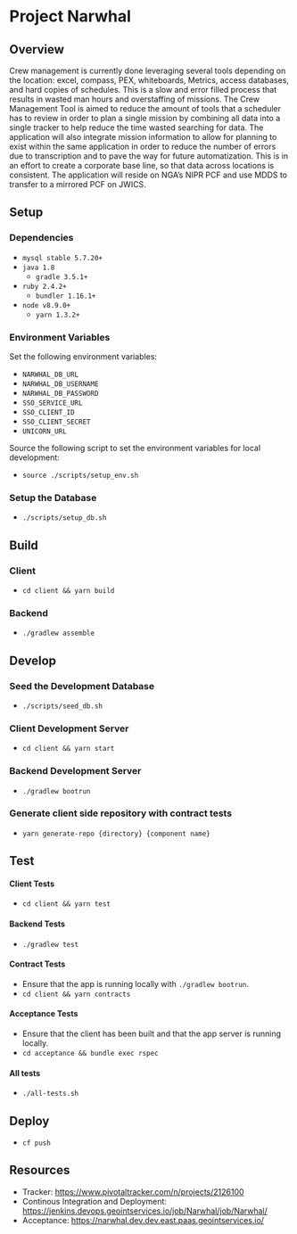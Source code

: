 # Project Narwhal
## Overview
Crew management is currently done leveraging several tools depending on the location: excel, compass, PEX, whiteboards, Metrics, access databases, and hard copies of schedules. This is a slow and error filled process that results in wasted man hours and overstaffing of missions.  The Crew Management Tool is aimed to reduce the amount of tools that a scheduler has to review in order to plan a single mission by combining all data into a single tracker to help reduce the time wasted searching for data. The application will also integrate mission information to allow for planning to exist within the same application in order to reduce the number of errors due to transcription and to pave the way for future automatization. This is in an effort to create a corporate base line, so that data across locations is consistent. The application will reside on NGA’s NIPR PCF and use MDDS to transfer to a mirrored PCF on JWICS.


## Setup
### Dependencies
* `mysql stable 5.7.20+`
* `java 1.8`
    * `gradle 3.5.1+`
* `ruby 2.4.2+`
    * `bundler 1.16.1+`
* `node v8.9.0+`
    * `yarn 1.3.2+`

### Environment Variables
Set the following environment variables:
- `NARWHAL_DB_URL`  
- `NARWHAL_DB_USERNAME`
- `NARWHAL_DB_PASSWORD`
- `SSO_SERVICE_URL`
- `SSO_CLIENT_ID`
- `SSO_CLIENT_SECRET`
- `UNICORN_URL`

Source the following script to set the environment variables for local development:
* `source ./scripts/setup_env.sh`

### Setup the Database
* `./scripts/setup_db.sh`

## Build
### Client
* `cd client && yarn build`

### Backend
* `./gradlew assemble`

## Develop
### Seed the Development Database
* `./scripts/seed_db.sh`

### Client Development Server
* `cd client && yarn start`

### Backend Development Server
* `./gradlew bootrun`

### Generate client side repository with contract tests
* `yarn generate-repo {directory} {component name}`

## Test
#### Client Tests
* `cd client && yarn test`

#### Backend Tests
* `./gradlew test`

#### Contract Tests
* Ensure that the app is running locally with `./gradlew bootrun`.
* `cd client && yarn contracts`

#### Acceptance Tests
* Ensure that the client has been built and that the app server is running locally.
* `cd acceptance && bundle exec rspec`

#### All tests
* `./all-tests.sh`

## Deploy
* `cf push`

## Resources
- Tracker: https://www.pivotaltracker.com/n/projects/2126100
- Continous Integration and Deployment: https://jenkins.devops.geointservices.io/job/Narwhal/job/Narwhal/
- Acceptance: https://narwhal.dev.dev.east.paas.geointservices.io/

